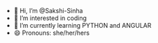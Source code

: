- 👋 Hi, I’m @Sakshi-Sinha
- 👀 I’m interested in coding
- 🌱 I’m currently learning PYTHON and ANGULAR
- 😄 Pronouns: she/her/hers

<!---
Sakshi-Sinha-stack/Sakshi-Sinha-stack is a ✨ special ✨ repository because its `README.md` (this file) appears on your GitHub profile.
You can click the Preview link to take a look at your changes.
--->
